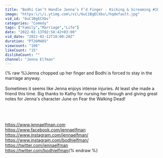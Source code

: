 ```yaml
---
title: "Bodhi Can’t Handle Jenna’s F’d Finger - Kicking & Screaming #101"
image: "https:\/\/i.ytimg.com\/vi\/6uC1BgECXbs\/hqdefault.jpg"
vid_id: "6uC1BgECXbs"
categories: "Comedy"
tags: ["Family","Marriage","Life"]
date: "2022-02-13T02:58:42+03:00"
vid_date: "2022-02-12T18:00:20Z"
duration: "PT26M48S"
viewcount: "106"
likeCount: "15"
dislikeCount: ""
channel: "Jenna Elfman"
---
```

{% raw %}Jenna chopped up her finger and Bodhi is forced to stay in the marriage anyway. <br /><br />Sometimes it seems like Jenna enjoys intense injuries. At least she made a friend this time. Big thanks to Kathy for nursing her through and giving great notes for Jenna's character June on Fear the Walking Dead! <br /><br /><br /><br /><br /><a rel="nofollow" target="blank" href="https://www.jennaelfman.com">https://www.jennaelfman.com</a><br /><a rel="nofollow" target="blank" href="https://www.facebook.com/jennaelfman">https://www.facebook.com/jennaelfman</a><br /><a rel="nofollow" target="blank" href="https://www.instagram.com/jennaelfman/">https://www.instagram.com/jennaelfman/</a><br /><a rel="nofollow" target="blank" href="https://www.instagram.com/bodhielfman/">https://www.instagram.com/bodhielfman/</a><br /><a rel="nofollow" target="blank" href="https://twitter.com/jennaelfman">https://twitter.com/jennaelfman</a><br /><a rel="nofollow" target="blank" href="https://twitter.com/bodhielfman">https://twitter.com/bodhielfman</a>{% endraw %}
